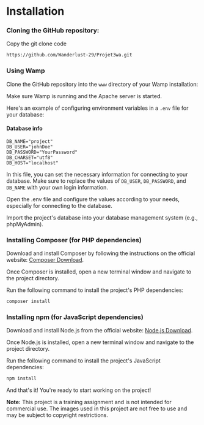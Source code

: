 # Installation
### Cloning the GitHub repository:

Copy the git clone code
```bash 
https://github.com/Wanderlust-29/Projet3wa.git
```

### Using Wamp
Clone the GitHub repository into the `www` directory of your Wamp installation:

Make sure Wamp is running and the Apache server is started.

Here's an example of configuring environment variables in a `.env` file for your database:

#### Database info
```
DB_NAME="project"
DB_USER="johnDoe"
DB_PASSWORD="YourPassword"
DB_CHARSET="utf8"
DB_HOST="localhost"
```
In this file, you can set the necessary information for connecting to your database. Make sure to replace the values of `DB_USER`, `DB_PASSWORD`, and `DB_NAME` with your own login information.

Open the .env file and configure the values according to your needs, especially for connecting to the database.

Import the project's database into your database management system (e.g., phpMyAdmin).

### Installing Composer (for PHP dependencies) 

Download and install Composer by following the instructions on the official website: [Composer Download](https://getcomposer.org/download/).

Once Composer is installed, open a new terminal window and navigate to the project directory.

Run the following command to install the project's PHP dependencies:

```bash 
composer install
```

### Installing npm (for JavaScript dependencies)

Download and install Node.js from the official website: [Node.js Download](https://nodejs.org/).

Once Node.js is installed, open a new terminal window and navigate to the project directory.

Run the following command to install the project's JavaScript dependencies:
```bash
npm install
```

And that's it! You're ready to start working on the project!

**Note:** This project is a training assignment and is not intended for commercial use. The images used in this project are not free to use and may be subject to copyright restrictions.
